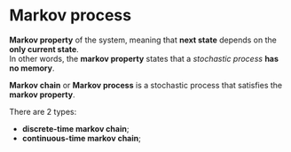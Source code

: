 # Markov process
**Markov property** of the system, meaning that **next state** depends on the **only current state**.<br>
In other words, the **markov property** states that a *stochastic process* **has no memory**.<br>

**Markov chain** or **Markov process** is a stochastic process that satisfies the **markov property**.<br>

There are 2 types:
- **discrete-time markov chain**;
- **continuous-time markov chain**;

